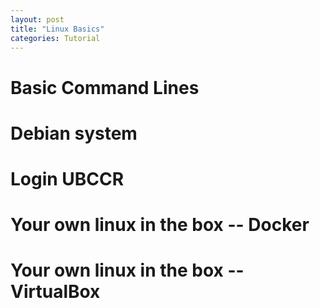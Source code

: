 ```yaml
---
layout: post
title: "Linux Basics"
categories: Tutorial
---
```


# Basic Command Lines

# Debian system

# Login UBCCR

# Your own linux in the box -- Docker

# Your own linux in the box -- VirtualBox
